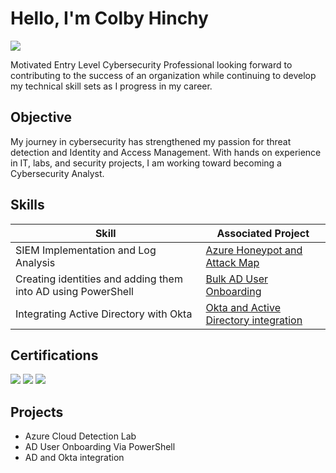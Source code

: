 # Hello, I'm Colby Hinchy
<a href="https://www.linkedin.com/in/colby-hinchy/"><img src="https://img.shields.io/badge/-LinkedIn-0072b1?&style=for-the-badge&logo=linkedin&logoColor=white" /></a>


Motivated Entry Level Cybersecurity Professional looking forward to contributing to the success of an organization while continuing to develop my technical skill sets as I progress in my career. 

## Objective

My journey in cybersecurity has strengthened my passion for threat detection and Identity and Access Management. With hands on experience in IT, labs, and security projects, I am working toward becoming a Cybersecurity Analyst.

## Skills


| Skill                                         | Associated Project         |
|-----------------------------------------------|----------------------------|
| SIEM Implementation and Log Analysis | [Azure Honeypot and Attack Map](projects/azure-cloud-detection-lab.md) |
| Creating identities and adding them into AD using PowerShell | [Bulk AD User Onboarding](projects/ActiveDirectory-UserProvisioning-with-PowerShell.md) |
| Integrating Active Directory with Okta | [Okta and Active Directory integration](projects/okta-integration.md) |









    
</div>


   
</div>

## Certifications

<div>

<div>
  <img src="https://img.shields.io/badge/CompTIA-A%2B-EE1C25?style=for-the-badge&logo=CompTIA&logoColor=white" />
  <img src="https://img.shields.io/badge/CompTIA-Security%2B-FF0000?style=for-the-badge&logo=CompTIA&logoColor=white" />
  <img src="https://img.shields.io/badge/Microsoft-AZ--900-0078D4?style=for-the-badge&logo=Microsoft-Azure&logoColor=white" />
</div>

</div>

## Projects
- Azure Cloud Detection Lab
- AD User Onboarding Via PowerShell
- AD and Okta integration
